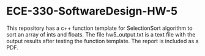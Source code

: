 # ECE-330-SoftwareDesign-HW-5
This repository has a c++ function template for SelectionSort algorithm to sort an array of ints and floats. The file hw5_output.txt is a text file with the output results after testing the function template. The report is included as a PDF.
